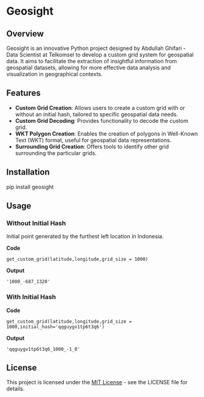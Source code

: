 # Geosight

## Overview
Geosight is an innovative Python project designed by Abdullah Ghifari - Data Scientist at Telkomsel to develop a custom grid system for geospatial data. It aims to facilitate the extraction of insightful information from geospatial datasets, allowing for more effective data analysis and visualization in geographical contexts.

## Features
- **Custom Grid Creation**: Allows users to create a custom grid with or without an initial hash, tailored to specific geospatial data needs.
- **Custom Grid Decoding**: Provides functionality to decode the custom grid.
- **WKT Polygon Creation**: Enables the creation of polygons in Well-Known Text (WKT) format, useful for geospatial data representations.
- **Surrounding Grid Creation**: Offers tools to identify other grid surrounding the particular grids.

## Installation
pip install geosight

## Usage

### Without Initial Hash
Initial point generated by the furthest left location in Indonesia.

**Code**
```python3
get_custom_grid(latitude,longitude,grid_size = 1000)
```

**Output**
```
'1000_-687_1320'
```

### With Initial Hash

**Code**
```python3
get_custom_grid(latitude,longitude,grid_size = 1000,initial_hash='qqguygv1tp6t3q6')
```

**Output**
```
'qqguygv1tp6t3q6_1000_-1_0'
```

## License
This project is licensed under the [MIT License](https://github.com/abdulghif/geosight/blob/main/LICENSE) - see the LICENSE file for details.